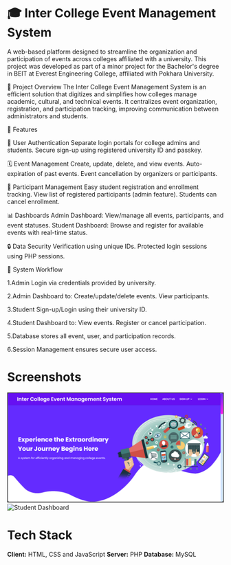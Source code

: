 # 🎓 Inter College Event Management System
A web-based platform designed to streamline the organization and participation of events across colleges affiliated with a university. This project was developed as part of a minor project for the Bachelor's degree in  BEIT at Everest Engineering College, affiliated with Pokhara University.


📌 Project Overview
The Inter College Event Management System is an efficient solution that digitizes and simplifies how colleges manage academic, cultural, and technical events. It centralizes event organization, registration, and participation tracking, improving communication between administrators and students.

🚀 Features

🔐 User Authentication
Separate login portals for college admins and students.
Secure sign-up using registered university ID and passkey.

🗓️ Event Management
Create, update, delete, and view events.
Auto-expiration of past events.
Event cancellation by organizers or participants.

👥 Participant Management
Easy student registration and enrollment tracking.
View list of registered participants (admin feature).
Students can cancel enrollment.

📊 Dashboards
Admin Dashboard: View/manage all events, participants, and event statuses.
Student Dashboard: Browse and register for available events with real-time status.

🔒 Data Security
Verification using unique IDs.
Protected login sessions using PHP sessions.


🧠 System Workflow

1.Admin Login via credentials provided by university.

2.Admin Dashboard to:
 Create/update/delete events.
 View participants.

3.Student Sign-up/Login using their university ID.

4.Student Dashboard to:
 View events.
 Register or cancel participation.

5.Database stores all event, user, and participation records.

6.Session Management ensures secure user access.


# Screenshots

![HomePage](https://github.com/MohanBahadurSaud/Inter-College-Event-Management-System/blob/master/images/HomePage.png)
![Student Dashboard](screenshots/student_dashboard.png)


# Tech Stack

**Client:** HTML, CSS and JavaScript
**Server:** PHP
**Database:** MySQL


